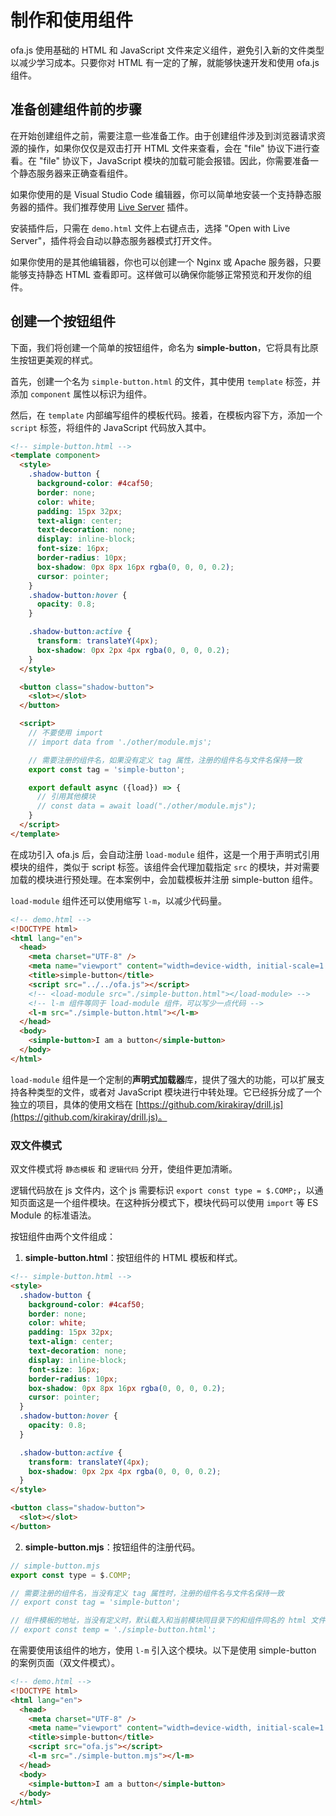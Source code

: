 # 制作和使用组件

ofa.js 使用基础的 HTML 和 JavaScript 文件来定义组件，避免引入新的文件类型以减少学习成本。只要你对 HTML 有一定的了解，就能够快速开发和使用 ofa.js 组件。

## 准备创建组件前的步骤

在开始创建组件之前，需要注意一些准备工作。由于创建组件涉及到浏览器请求资源的操作，如果你仅仅是双击打开 HTML 文件来查看，会在 "file" 协议下进行查看。在 "file" 协议下，JavaScript 模块的加载可能会报错。因此，你需要准备一个静态服务器来正确查看组件。

如果你使用的是 Visual Studio Code 编辑器，你可以简单地安装一个支持静态服务器的插件。我们推荐使用 [Live Server](https://marketplace.visualstudio.com/items?itemName=ritwickdey.LiveServer) 插件。

安装插件后，只需在 `demo.html` 文件上右键点击，选择 "Open with Live Server"，插件将会自动以静态服务器模式打开文件。

如果你使用的是其他编辑器，你也可以创建一个 Nginx 或 Apache 服务器，只要能够支持静态 HTML 查看即可。这样做可以确保你能够正常预览和开发你的组件。

## 创建一个按钮组件

下面，我们将创建一个简单的按钮组件，命名为 **simple-button**，它将具有比原生按钮更美观的样式。

首先，创建一个名为 `simple-button.html` 的文件，其中使用 `template` 标签，并添加 `component` 属性以标识为组件。

然后，在 `template` 内部编写组件的模板代码。接着，在模板内容下方，添加一个 `script` 标签，将组件的 JavaScript 代码放入其中。

```html
<!-- simple-button.html -->
<template component>
  <style>
    .shadow-button {
      background-color: #4caf50;
      border: none;
      color: white;
      padding: 15px 32px;
      text-align: center;
      text-decoration: none;
      display: inline-block;
      font-size: 16px;
      border-radius: 10px;
      box-shadow: 0px 8px 16px rgba(0, 0, 0, 0.2);
      cursor: pointer;
    }
    .shadow-button:hover {
      opacity: 0.8;
    }

    .shadow-button:active {
      transform: translateY(4px);
      box-shadow: 0px 2px 4px rgba(0, 0, 0, 0.2);
    }
  </style>

  <button class="shadow-button">
    <slot></slot>
  </button>

  <script>
    // 不要使用 import
    // import data from './other/module.mjs';

    // 需要注册的组件名，如果没有定义 tag 属性，注册的组件名与文件名保持一致
    export const tag = 'simple-button';

    export default async ({load}) => {
      // 引用其他模块
      // const data = await load("./other/module.mjs");
    }
  </script>
</template>
```

在成功引入 ofa.js 后，会自动注册 `load-module` 组件，这是一个用于声明式引用模块的组件，类似于 script 标签。该组件会代理加载指定 `src` 的模块，并对需要加载的模块进行预处理。在本案例中，会加载模板并注册 simple-button 组件。

`load-module` 组件还可以使用缩写 `l-m`，以减少代码量。

```html
<!-- demo.html -->
<!DOCTYPE html>
<html lang="en">
  <head>
    <meta charset="UTF-8" />
    <meta name="viewport" content="width=device-width, initial-scale=1.0" />
    <title>simple-button</title>
    <script src="../../ofa.js"></script>
    <!-- <load-module src="./simple-button.html"></load-module> -->
    <!-- l-m 组件等同于 load-module 组件，可以写少一点代码 -->
    <l-m src="./simple-button.html"></l-m>
  </head>
  <body>
    <simple-button>I am a button</simple-button>
  </body>
</html>
```

`load-module` 组件是一个定制的**声明式加载器**库，提供了强大的功能，可以扩展支持各种类型的文件，或者对 JavaScript 模块进行中转处理。它已经拆分成了一个独立的项目，具体的使用文档在 [https://github.com/kirakiray/drill.js](https://github.com/kirakiray/drill.js)。

### 双文件模式

双文件模式将 `静态模板` 和 `逻辑代码` 分开，使组件更加清晰。

逻辑代码放在 js 文件内，这个 js 需要标识 `export const type = $.COMP;`，以通知页面这是一个组件模块。在这种拆分模式下，模块代码可以使用 `import` 等 ES Module 的标准语法。

按钮组件由两个文件组成：

1. **simple-button.html**：按钮组件的 HTML 模板和样式。

```html
<!-- simple-button.html -->
<style>
  .shadow-button {
    background-color: #4caf50;
    border: none;
    color: white;
    padding: 15px 32px;
    text-align: center;
    text-decoration: none;
    display: inline-block;
    font-size: 16px;
    border-radius: 10px;
    box-shadow: 0px 8px 16px rgba(0, 0, 0, 0.2);
    cursor: pointer;
  }
  .shadow-button:hover {
    opacity: 0.8;
  }

  .shadow-button:active {
    transform: translateY(4px);
    box-shadow: 0px 2px 4px rgba(0, 0, 0, 0.2);
  }
</style>

<button class="shadow-button">
  <slot></slot>
</button>
```

2. **simple-button.mjs**：按钮组件的注册代码。

```javascript
// simple-button.mjs
export const type = $.COMP;

// 需要注册的组件名，当没有定义 tag 属性时，注册的组件名与文件名保持一致
// export const tag = 'simple-button';

// 组件模板的地址，当没有定义时，默认载入和当前模块同目录下的和组件同名的 html 文件
// export const temp = './simple-button.html';
```

在需要使用该组件的地方，使用 `l-m` 引入这个模块。以下是使用 simple-button 的案例页面（双文件模式）。

```html
<!-- demo.html -->
<!DOCTYPE html>
<html lang="en">
  <head>
    <meta charset="UTF-8" />
    <meta name="viewport" content="width=device-width, initial-scale=1.0" />
    <title>simple-button</title>
    <script src="ofa.js"></script>
    <l-m src="./simple-button.mjs"></l-m> 
  </head>
  <body>
    <simple-button>I am a button</simple-button>
  </body>
</html>
```